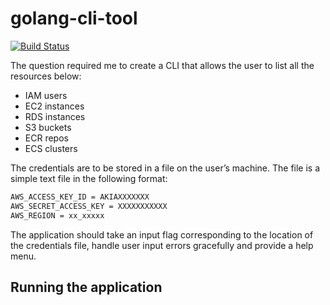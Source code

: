 # golang-cli-tool

[![Build Status](https://travis-ci.org/Manuhmutua/golang-cli-tool.svg?branch=master)](https://travis-ci.org/Manuhmutua/golang-cli-tool)

The question required me to create a CLI that allows the user to list all the resources below:
- IAM users
- EC2 instances
- RDS instances
- S3 buckets
- ECR repos
- ECS clusters

The credentials are to be stored in a file on the user’s machine. The file is a simple text file in the following format:
```sh
AWS_ACCESS_KEY_ID = AKIAXXXXXXX
AWS_SECRET_ACCESS_KEY = XXXXXXXXXXX
AWS_REGION = xx_xxxxx
```

The application should take an input flag corresponding to the location of the credentials file, handle user input errors gracefully and provide a help menu.

## Running the application
